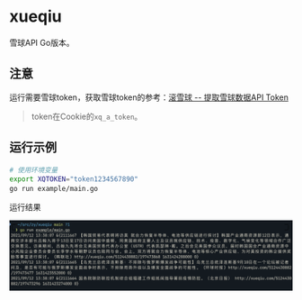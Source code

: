 # xueqiu

雪球API Go版本。

## 注意

运行需要雪球token，获取雪球token的参考：[滚雪球 -- 提取雪球数据API Token](https://blog.crackcreed.com/diy-xue-qiu-app-shu-ju-api/)

> token在Cookie的`xq_a_token`。

## 运行示例

```bash
# 使用环境变量
export XQTOKEN="token1234567890"
go run example/main.go
```



运行结果

![image-20210912133855322](asserts/image-20210912133855322.png)

